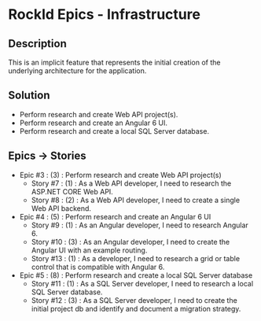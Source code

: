 # RockId Epics - Infrastructure #
## Description ##
This is an implicit feature that represents the initial creation of the underlying architecture for the application.
## Solution ##
* Perform research and create Web API project(s).
* Perform research and create an Angular 6 UI.
* Perform research and create a local SQL Server database.
## Epics -> Stories ##
* Epic #3 : (3) : Perform research and create Web API project(s)
	* Story #7 : (1) : As a Web API developer, I need to research the ASP.NET CORE Web API.
	* Story #8 : (2) : As a Web API developer, I need to create a single Web API backend.
* Epic #4 : (5) : Perform research and create an Angular 6 UI
	* Story #9 : (1) : As an Angular developer, I need to research Angular 6.
	* Story #10 : (3) : As an Angular developer, I need to create the Angular UI with an example routing.
	* Story #13 : (1) : As a developer, I need to research a grid or table control that is compatible with Angular 6.
* Epic #5 : (8) : Perform research and create a local SQL Server database
    * Story #11 : (1) : As a SQL Server developer, I need to research a local SQL Server database.
	* Story #12 : (3) : As a SQL Server developer, I need to create the initial project db and identify and document a migration strategy.